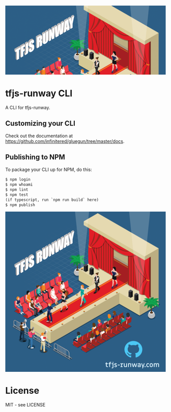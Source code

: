 ![runway graphic header with tfjs runway logo](runway-header.png)
# tfjs-runway CLI

A CLI for tfjs-runway.

## Customizing your CLI

Check out the documentation at https://github.com/infinitered/gluegun/tree/master/docs.

## Publishing to NPM

To package your CLI up for NPM, do this:

```shell
$ npm login
$ npm whoami
$ npm lint
$ npm test
(if typescript, run `npm run build` here)
$ npm publish
```

![runway graphic with tfjs runway logo](runway.png)

# License

MIT - see LICENSE

